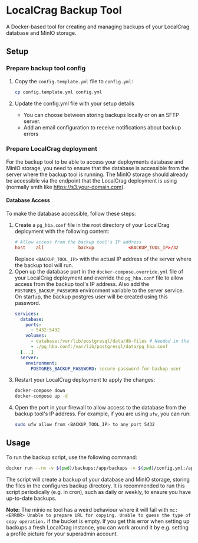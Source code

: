 # LocalCrag Backup Tool

A Docker-based tool for creating and managing backups of your LocalCrag database and MinIO storage.

## Setup

### Prepare backup tool config

1. Copy the `config.template.yml` file to `config.yml`:
   ```bash
   cp config.template.yml config.yml
   ```

2. Update the config.yml file with your setup details
     - You can choose between storing backups locally or on an SFTP server.
     - Add an email configuration to receive notifications about backup errors

### Prepare LocalCrag deployment

For the backup tool to be able to access your deployments database and MinIO storage, 
you need to ensure that the database is accessible from the server where the backup tool is running. The MinIO storage 
should already be accessible via the endpoint that the LocalCrag deployment is using (normally smth like https://s3.your-domain.com).

#### Database Access

To make the database accessible, follow these steps:

1. Create a `pg_hba.conf` file in the root directory of your LocalCrag deployment with the following content:
   ```conf
   # Allow access from the backup tool's IP address
   host    all             backup             <BACKUP_TOOL_IP>/32            md5
   ```
   Replace `<BACKUP_TOOL_IP>` with the actual IP address of the server where the backup tool will run.
2. Open up the database port in the `docker-compose.override.yml` file of your LocalCrag deployment and override the `pg_hba.conf` file to allow access from the backup tool's IP address. Also add the `POSTGRES_BACKUP_PASSWORD` environment variable to the server service. On startup, the backup postgres user will be created using this password.
   ```yaml
   services:
     database:
       ports:
         - 5432:5432
       volumes:
         - database:/var/lib/postgresql/data/db-files # Needed in the override file as well as lists get replaced, not merged
         - ./pg_hba.conf:/var/lib/postgresql/data/pg_hba.conf
     [...]
     server:
       environment:
         POSTGRES_BACKUP_PASSWORD: secure-password-for-backup-user
   ```
3. Restart your LocalCrag deployment to apply the changes:
   ```bash
   docker-compose down
   docker-compose up -d
   ```
4. Open the port in your firewall to allow access to the database from the backup tool's IP address. For example, if you are using `ufw`, you can run:
   ```bash
   sudo ufw allow from <BACKUP_TOOL_IP> to any port 5432
   ```

## Usage

To run the backup script, use the following command:

   ```bash
   docker run --rm -v $(pwd)/backups:/app/backups -v $(pwd)/config.yml:/app/config.yml ghcr.io/localcrag/localcrag-backup:latest
   ```

The script will create a backup of your database and MinIO storage, storing the files in the configures backup
directory. It is recommended to run this script periodically (e.g. in cron), such as daily or weekly, to ensure you have
up-to-date backups.

**Note:** The minio `mc` tool has a weird behaviour where it will fail with `mc: <ERROR> Unable to prepare URL for copying. Unable to guess the type of copy operation.` if the bucket is empty. If you get this error when setting up backups a fresh LocalCrag instance, you can work around it by e.g. setting a profile picture for your superadmin account.  